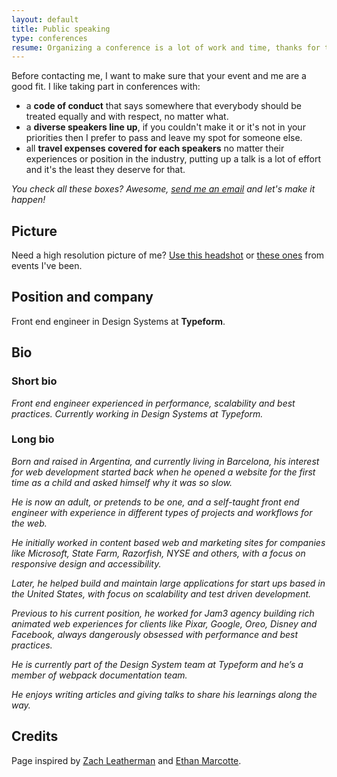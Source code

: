 ```yaml
---
layout: default
title: Public speaking
type: conferences
resume: Organizing a conference is a lot of work and time, thanks for thinking about making me part of it. 
---
```


Before contacting me, I want to make sure that your event and me are a good fit. I like taking part in conferences with:

- a **code of conduct** that says somewhere that everybody should be treated equally and with respect, no matter what.
- a **diverse speakers line up**, if you couldn't make it or it's not in your priorities then I prefer to pass and leave my spot for someone else.
- all **travel expenses covered for each speakers** no matter their experiences or position in the industry, putting up a talk is a lot of effort and it's the least they deserve for that. 

_You check all these boxes? Awesome, [send me an email](mailto:jmenichelli@gmail.com) and let's make it happen!_

## Picture

Need a high resolution picture of me? [Use this headshot][headshot] or [these ones][photos] from events I've been.

## Position and company

Front end engineer in Design Systems at **Typeform**.

## Bio

### Short bio

_Front end engineer experienced in performance, scalability and best practices. Currently working in Design Systems at&nbsp;Typeform._

### Long bio

_Born and raised in Argentina, and currently living in Barcelona, his interest for web development started back when he opened a website for the first time as a child and asked himself why it was so slow._

_He is now an adult, or pretends to be one, and a self-taught front end engineer with experience in different types of projects and workflows for the web._

_He initially worked in content based web and marketing sites for companies like Microsoft, State Farm, Razorfish, NYSE and others, with a focus on responsive design and accessibility._

_Later, he helped build and maintain large applications for start ups based in the United States, with focus on scalability and test driven development._

_Previous to his current position, he worked for Jam3 agency building rich animated web experiences for clients like Pixar, Google, Oreo, Disney and Facebook, always dangerously obsessed with performance and best practices._

_He is currently part of the Design System team at Typeform and he’s a member of webpack documentation team._

_He enjoys writing articles and giving talks to share his learnings along the way._

## Credits

Page inspired by [Zach Leatherman][zach] and [Ethan Marcotte][ethan].

[headshot]: https://drive.google.com/file/d/1h6a6c1zy2P8H3fzzj-0e-MfUPhSmmb7o/view?usp=sharing
[photos]: https://drive.google.com/drive/folders/1L4YIXpti6yPsO46DNDBENkJhTpmlBSjn?usp=sharing
[zach]: https://www.zachleat.com/web/speaking/inquiries/
[ethan]: https://ethanmarcotte.com/wrote/my-questions-for-event-organizers/